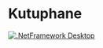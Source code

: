# Kutuphane

[![.NetFramework Desktop](https://github.com/goksenpasli/Kutuphane/actions/workflows/main.yml/badge.svg)](https://github.com/goksenpasli/Kutuphane/actions/workflows/main.yml)
